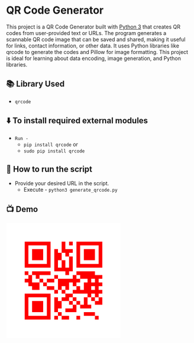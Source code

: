 # QR Code Generator

This project is a QR Code Generator built with [Python 3](https://www.python.org/downloads/) that creates QR codes from user-provided text or URLs. The program generates a scannable QR code image that can be saved and shared, making it useful for links, contact information, or other data. It uses Python libraries like qrcode to generate the codes and Pillow for image formatting. This project is ideal for learning about data encoding, image generation, and Python libraries.

## 📚 Library Used

+ `qrcode`

## ⬇️ To install required external modules

+ `Run -`
  + `pip install qrcode`  or 
  + `sudo pip install qrcode`

## 🌟 How to run the script

+ Provide your desired URL in the script.
  + Execute - `python3 generate_qrcode.py`

## 📺 Demo

![image](https://github.com/shubham-rasal-123/QR-Code-Generator/blob/master/MyQRCode2.png?raw=true)